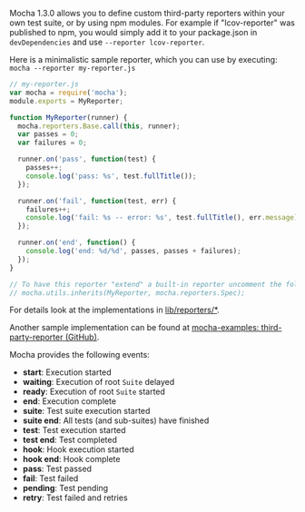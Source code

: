 Mocha 1.3.0 allows you to define custom third-party reporters within your own test suite, or by using npm modules. For example if "lcov-reporter" was published to npm, you would simply add it to your package.json in `devDependencies` and use `--reporter lcov-reporter`.

Here is a minimalistic sample reporter, which you can use by executing: `mocha --reporter my-reporter.js`

```js
// my-reporter.js
var mocha = require('mocha');
module.exports = MyReporter;

function MyReporter(runner) {
  mocha.reporters.Base.call(this, runner);
  var passes = 0;
  var failures = 0;

  runner.on('pass', function(test) {
    passes++;
    console.log('pass: %s', test.fullTitle());
  });

  runner.on('fail', function(test, err) {
    failures++;
    console.log('fail: %s -- error: %s', test.fullTitle(), err.message);
  });

  runner.on('end', function() {
    console.log('end: %d/%d', passes, passes + failures);
  });
}

// To have this reporter "extend" a built-in reporter uncomment the following line:
// mocha.utils.inherits(MyReporter, mocha.reporters.Spec);
```

For details look at the implementations in [lib/reporters/*](https://github.com/mochajs/mocha/tree/master/lib/reporters).

Another sample implementation can be found at [mocha-examples: third-party-reporter (GitHub)](https://github.com/mochajs/mocha-examples/tree/main/packages/third-party-reporter).

Mocha provides the following events:

* **start**: Execution started
* **waiting**: Execution of root `Suite` delayed
* **ready**: Execution of root `Suite` started
* **end**: Execution complete
* **suite**: Test suite execution started
* **suite end**: All tests (and sub-suites) have finished
* **test**: Test execution started
* **test end**: Test completed
* **hook**: Hook execution started
* **hook end**: Hook complete
* **pass**: Test passed
* **fail**: Test failed
* **pending**: Test pending
* **retry**: Test failed and retries

